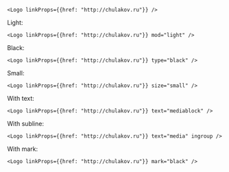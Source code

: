     <Logo linkProps={{href: "http://chulakov.ru"}} />

Light:

    <Logo linkProps={{href: "http://chulakov.ru"}} mod="light" />

Black:

    <Logo linkProps={{href: "http://chulakov.ru"}} type="black" />

Small:

    <Logo linkProps={{href: "http://chulakov.ru"}} size="small" />

With text:

    <Logo linkProps={{href: "http://chulakov.ru"}} text="mediablock" />

With subline:

    <Logo linkProps={{href: "http://chulakov.ru"}} text="media" ingroup />

With mark:

    <Logo linkProps={{href: "http://chulakov.ru"}} mark="black" />